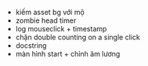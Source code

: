 - kiếm asset bg với mộ
- zombie head timer
- log mouseclick + timestamp
- chặn double counting on a single click
- docstring
- màn hình start + chỉnh âm lương